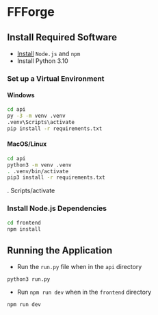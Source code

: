 # FFForge

## Install Required Software

- [Install](https://docs.npmjs.com/downloading-and-installing-node-js-and-npm) `Node.js` and `npm`
- Install Python 3.10

### Set up a Virtual Environment

#### Windows

```bash
cd api
py -3 -m venv .venv
.venv\Scripts\activate
pip install -r requirements.txt
```

#### MacOS/Linux

```bash
cd api
python3 -m venv .venv
. .venv/bin/activate
pip3 install -r requirements.txt
```

. Scripts/activate

### Install Node.js Dependencies

```bash
cd frontend
npm install
```

## Running the Application

- Run the `run.py` file when in the `api` directory

```
python3 run.py
```

- Run `npm run dev` when in the `frontend` directory

```
npm run dev
```
